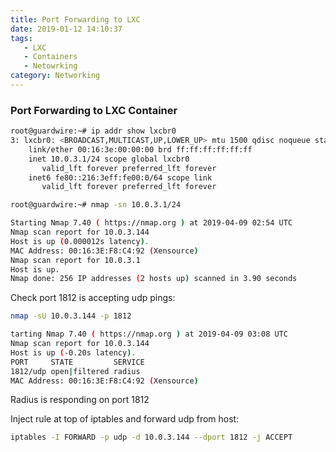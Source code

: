 ```yaml
---
title: Port Forwarding to LXC
date: 2019-01-12 14:10:37
tags: 
   - LXC
   - Containers
   - Netowrking
category: Networking
---
```


### Port Forwarding to LXC Container

```bash
root@guardwire:~# ip addr show lxcbr0      
3: lxcbr0: <BROADCAST,MULTICAST,UP,LOWER_UP> mtu 1500 qdisc noqueue state UP group default qlen 1000
    link/ether 00:16:3e:00:00:00 brd ff:ff:ff:ff:ff:ff
    inet 10.0.3.1/24 scope global lxcbr0
       valid_lft forever preferred_lft forever
    inet6 fe80::216:3eff:fe00:0/64 scope link 
       valid_lft forever preferred_lft forever

root@guardwire:~# nmap -sn 10.0.3.1/24 

Starting Nmap 7.40 ( https://nmap.org ) at 2019-04-09 02:54 UTC
Nmap scan report for 10.0.3.144
Host is up (0.000012s latency).
MAC Address: 00:16:3E:F8:C4:92 (Xensource)
Nmap scan report for 10.0.3.1
Host is up.
Nmap done: 256 IP addresses (2 hosts up) scanned in 3.90 seconds

```

Check port 1812 is accepting udp pings:

```bash
nmap -sU 10.0.3.144 -p 1812
```

```bash
tarting Nmap 7.40 ( https://nmap.org ) at 2019-04-09 03:08 UTC
Nmap scan report for 10.0.3.144
Host is up (-0.20s latency).
PORT     STATE         SERVICE
1812/udp open|filtered radius
MAC Address: 00:16:3E:F8:C4:92 (Xensource)
```

Radius is responding on port 1812

Inject rule at top of iptables and forward udp from host:

```bash
iptables -I FORWARD -p udp -d 10.0.3.144 --dport 1812 -j ACCEPT
```
